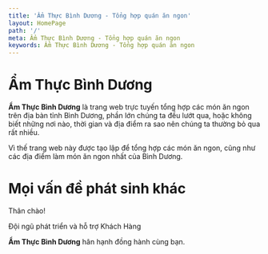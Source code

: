 ```yaml
---
title: 'Ẩm Thực Bình Dương - Tổng hợp quán ăn ngon'
layout: HomePage
path: '/'
meta: Ẩm Thực Bình Dương - Tổng hợp quán ăn ngon
keywords: Ẩm Thực Bình Dương - Tổng hợp quán ăn ngon
---
```



# Ẩm Thực Bình Dương

**Ẩm Thực Bình Dương** là trang web trực tuyến tổng hợp các món ăn ngon trên địa bàn tỉnh Bình Dương, phần lớn chúng ta đều lướt qua, hoặc không biết những nơi nào, thời gian và địa điểm ra sao nên chúng ta thường bỏ qua rất nhiều.

Vì thế trang web này được tạo lập để tổng hợp các món ăn ngon, cũng như các địa điểm làm món ăn ngon nhất của Bình Dương.

# Mọi vấn đề phát sinh khác

Thân chào!

Đội ngũ phát triển và hỗ trợ Khách Hàng

**Ẩm Thực Bình Dương** hân hạnh đồng hành cùng bạn.